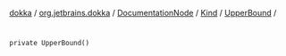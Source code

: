 [dokka](../../../../index.md) / [org.jetbrains.dokka](../../../index.md) / [DocumentationNode](../../index.md) / [Kind](../index.md) / [UpperBound](index.md) / [<init>](_init_.md)

# <init>

```
private UpperBound()
```
